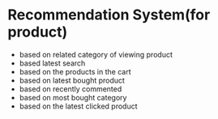 # Recommendation System(for product)
- based on related category of viewing product
- based latest search
- based on the products in the cart 
- based on latest bought product
- based on recently commented
- based on most bought category
- based on the latest clicked product
